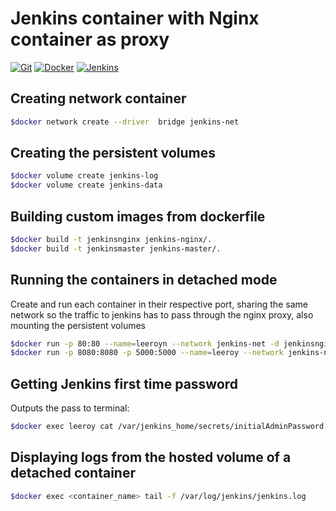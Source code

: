 # Jenkins container with Nginx container as proxy

[![Git](https://img.shields.io/badge/Git-1f425f.svg)]()
[![Docker](https://img.shields.io/badge/Docker-1f425f.svg)]()
[![Jenkins](https://img.shields.io/badge/Jenkins-1f425f.svg)]()

## Creating network container
```bash
$docker network create --driver  bridge jenkins-net
```

## Creating the persistent volumes
```bash
$docker volume create jenkins-log
$docker volume create jenkins-data
```

## Building custom images from dockerfile
```bash
$docker build -t jenkinsnginx jenkins-nginx/.
$docker build -t jenkinsmaster jenkins-master/.
```

## Running the containers in detached mode
Create and run each container in their respective port, sharing the same network so the traffic to jenkins has to pass through the nginx proxy, also mounting the persistent volumes

```bash
$docker run -p 80:80 --name=leeroyn --network jenkins-net -d jenkinsnginx
$docker run -p 8080:8080 -p 5000:5000 --name=leeroy --network jenkins-net --mount source=jenkins-log,target=/var/log/jenkins --mount source=jenkins-data,target=/var/jenkins_home -d jenkinsmaster
```

## Getting Jenkins first time password
Outputs the pass to terminal:
```bash
$docker exec leeroy cat /var/jenkins_home/secrets/initialAdminPassword
```

## Displaying logs from the hosted volume of a detached container
```bash
$docker exec <container_name> tail -f /var/log/jenkins/jenkins.log
```